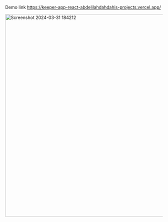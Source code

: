 Demo link
https://keeper-app-react-abdelilahdahdahis-projects.vercel.app/

<img width="648" alt="Screenshot 2024-03-31 184212" src="https://github.com/abdelilahdahdahi/Keeper-App-React/assets/76753930/167a0be0-972f-4d4a-ae79-853894d8725a">
